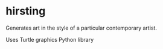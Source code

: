 # hirsting

Generates art in the style of a particular contemporary artist.

Uses Turtle graphics Python library


